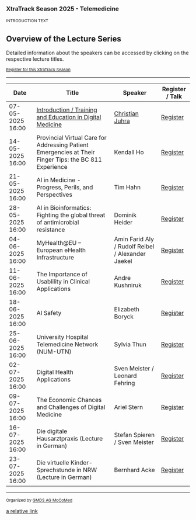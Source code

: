 ### XtraTrack Season 2025 - Telemedicine

<p style="font-size:11px">INTRODUCTION TEXT</p>

## Overview of the Lecture Series

<!-- Register now to secure your spot in the lectures and receive a calendar invitation including the access link.-->

<!--<center><iframe width="330" height="210" src="https://www.youtube.com/embed/qknVuj5XohM?si=zd9prDstId0hfQR4" title="YouTube video player" frameborder="0" allow="accelerometer; autoplay; clipboard-write; encrypted-media; gyroscope; picture-in-picture; web-share" referrerpolicy="strict-origin-when-cross-origin" allowfullscreen></iframe></center>-->

Detailed information about the speakers can be accessed by clicking on the respective lecture titles.

<p style="font-size:11px"><a href="">Register for this XtraTrack Season</a></p>

---

|Date   |Title   |Speaker   |Register / Talk   |
|---|---|---|---|
| 07-05-2025 16:00 | [Introduction / Training and Education in Digital Medicine](XtraTracks2025-1.md)  | [Christian Juhra](XtraTracks2025-1.md)  | [Register]()  |
| 14-05-2025 16:00  | Provincial Virtual Care for Addressing Patient Emergencies at Their Finger Tips: the BC 811 Experience  |  Kendall Ho | [Register]()  |
| 21-05-2025 16:00  | AI in Medicine - Progress, Perils, and Perspectives  | Tim Hahn  | [Register]()  |
| 28-05-2025 16:00 | AI in Bioinformatics: Fighting the global threat of antimicrobial resistance | Dominik Heider  | [Register]() |
| 04-06-2025 16:00  | MyHealth@EU – European eHealth Infrastructure  | Amin Farid Aly / Rudolf Reibel / Alexander Jaekel  | [Register]() |
| 11-06-2025 16:00  |  The Importance of Usablility in Clinical Applications | Andre Kushniruk  | [Register]()|
| 18-06-2025 16:00  | AI Safety  | Elizabeth Boryck  | [Register]()  |
| 25-06-2025 16:00  |  University Hospital Telemedicine Network (NUM-UTN) | Sylvia Thun  | [Register]()  |
| 02-07-2025 16:00  |  Digital Health Applications | Sven Meister / Leonard Fehring  | [Register]()  |
| 09-07-2025 16:00  |  The Economic Chances and Challenges of Digital Medicine| Ariel Stern  | [Register]()  |
| 16-07-2025 16:00  | Die digitale Hausarztpraxis (Lecture in German)  | Stefan Spieren / Sven Meister | [Register]()  |
| 23-07-2025 16:00 | Die virtuelle Kinder-Sprechstunde in NRW (Lecture in German)  | Bernhard Acke | [Register]()  |

---
<p style="font-size:11px">Organized by <a href="http://mocomed.de">GMDS AG MoCoMed</a></p>

[a relative link](XtraTracks2025-12.md)
